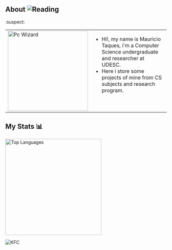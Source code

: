 ## About ![Reading](https://github.com/MalwareStudio/Rover-The-Desktop-Assistant/assets/49496834/d1f2fdcf-6319-42c4-8d7f-c14074f15091)
:suspect:

<table>
  <tr>
    <td><img src="https://github.com/user-attachments/assets/e97d08fb-64a1-4d09-835a-c53b0a53cd7c" width="250" alt="Pc Wizard"/></td>
    <td valign="top">
      <ul>
        <li>Hi!, my name is Mauricio Taques, i'm a Computer Science undergraduate and researcher at UDESC.</li>
        <li>Here i store some projects of mine from CS subjects and research program.</li>
      </ul>
    </td>
  </tr>
</table>

## My Stats 📊

<td>
   <img src="https://github-readme-stats.vercel.app/api/top-langs/?username=mautaques&layout=donut&theme=blue-green" width="300" alt="Top Languages"/>
</td>

![KFC](https://img.shields.io/badge/KFC-F40027?style=for-the-badge&logo=kfc&logoColor=white)

